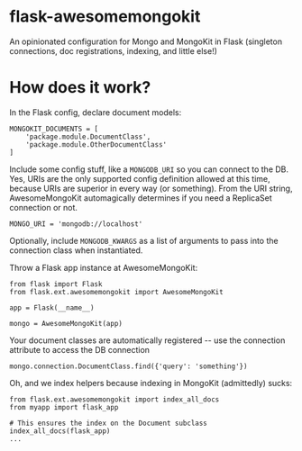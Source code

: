 flask-awesomemongokit
====================

An opinionated configuration for Mongo and MongoKit in Flask (singleton connections, doc registrations, indexing, and little else!)

# How does it work?

In the Flask config, declare document models:

```
MONGOKIT_DOCUMENTS = [
    'package.module.DocumentClass',
    'package.module.OtherDocumentClass'
]
```

Include some config stuff, like a `MONGODB_URI` so you can connect to the DB.  Yes, URIs are the only supported config definition allowed at this time, because URIs are superior in every way (or something).  From the URI string, AwesomeMongoKit automagically determines if you need a ReplicaSet connection or not.

```
MONGO_URI = 'mongodb://localhost'
```

Optionally, include `MONGODB_KWARGS` as a list of arguments to pass into the connection class when instantiated.


Throw a Flask app instance at AwesomeMongoKit:

```
from flask import Flask
from flask.ext.awesomemongokit import AwesomeMongoKit

app = Flask(__name__)

mongo = AwesomeMongoKit(app)
```

Your document classes are automatically registered -- use the connection
attribute to access the DB connection
```
mongo.connection.DocumentClass.find({'query': 'something'})
```

Oh, and we index helpers because indexing in MongoKit (admittedly) sucks:
```
from flask.ext.awesomemongokit import index_all_docs
from myapp import flask_app

# This ensures the index on the Document subclass
index_all_docs(flask_app)
...

```
